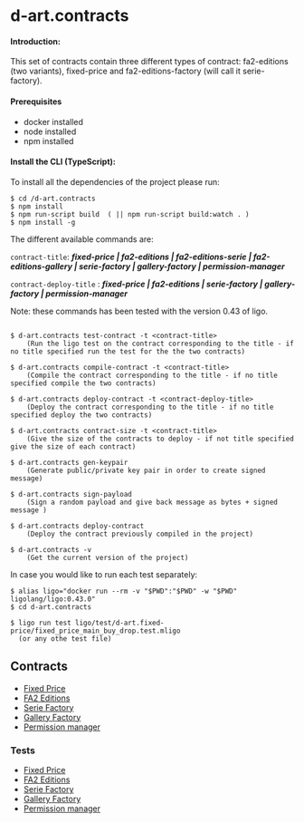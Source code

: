 # d-art.contracts

#### Introduction:

This set of contracts contain three different types of contract: fa2-editions (two variants), fixed-price and fa2-editions-factory (will call it serie-factory).

#### Prerequisites

- docker installed
- node installed
- npm installed

#### Install the CLI (TypeScript):

To install all the dependencies of the project please run:

```
$ cd /d-art.contracts
$ npm install
$ npm run-script build  ( || npm run-script build:watch . )
$ npm install -g
```

The different available commands are:

`contract-title`: ***fixed-price | fa2-editions | fa2-editions-serie | fa2-editions-gallery | serie-factory | gallery-factory | permission-manager*** 

`contract-deploy-title` : ***fixed-price | fa2-editions | serie-factory | gallery-factory | permission-manager*** 

Note: these commands has been tested with the version 0.43 of ligo.
```

$ d-art.contracts test-contract -t <contract-title>
    (Run the ligo test on the contract corresponding to the title - if no title specified run the test for the the two contracts)

$ d-art.contracts compile-contract -t <contract-title>
    (Compile the contract corresponding to the title - if no title specified compile the two contracts)

$ d-art.contracts deploy-contract -t <contract-deploy-title> 
    (Deploy the contract corresponding to the title - if no title specified deploy the two contracts)

$ d-art.contracts contract-size -t <contract-title>
    (Give the size of the contracts to deploy - if not title specified give the size of each contract)

$ d-art.contracts gen-keypair
    (Generate public/private key pair in order to create signed message)

$ d-art.contracts sign-payload
    (Sign a random payload and give back message as bytes + signed message )

$ d-art.contracts deploy-contract
    (Deploy the contract previously compiled in the project)

$ d-art.contracts -v
    (Get the current version of the project)
```

In case you would like to run each test separately:

```
$ alias ligo="docker run --rm -v "$PWD":"$PWD" -w "$PWD" ligolang/ligo:0.43.0" 
$ cd d-art.contracts

$ ligo run test ligo/test/d-art.fixed-price/fixed_price_main_buy_drop.test.mligo 
  (or any othe test file)
```

## Contracts

- [Fixed Price](./ligo/d-art.fixed-price)
- [FA2 Editions](./ligo/d-art.fa2-editions)
- [Serie Factory](./ligo/d-art.art-factories/serie_factory.mligo)
- [Gallery Factory](./ligo/d-art.art-factories/gallery_factory.mligo)
- [Permission manager](./ligo/d-art.permission-manager)

### Tests 

- [Fixed Price](./ligo/test/d-art.fixed-price)
- [FA2 Editions](./ligo/test/d-art.fa2-editions)
- [Serie Factory](./ligo/test/d-art.art-factories/serie_factory_main.test.mligo)
- [Gallery Factory](./ligo/test/d-art.art-factories/gallery_factory_main.test.mligo)
- [Permission manager](./ligo/test/d-art.permission-manager)



